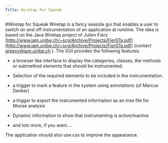 ```yaml
---
Title: Wiretap for Squeak
---
```

#Wiretap for Squeak
Wiretap is a fancy seaside gui that enables a user to switch on and off instrumentation of an application at runtime.
The idea is based on the Java Wiretap project of Julien Fierz [http://www.iam.unibe.ch/~scg/Archive/Projects/Fier07a.pdf](http://www.iam.unibe.ch/~scg/Archive/Projects/Fier07a.pdf) (contact <a href="mailto:greevy@iam.unibe.ch">greevy@iam.unibe.ch</a>
). 
The GUI provides the following features:

-  a browser like interface to display the categories, classes, the methods or submethod elements that should be instrumented.
-  Selection of the required elements to be included in the instrumentation.
-  a trigger to mark a feature in the system using annotations (of Marcus Denker)
-  a trigger to export the instrumented information as an mse file for Moose analysis
-  Dynamic information to show that instrumenting is active/inactive


-  and lots more, if you want....

The application should also use css to improve the appearance. 
